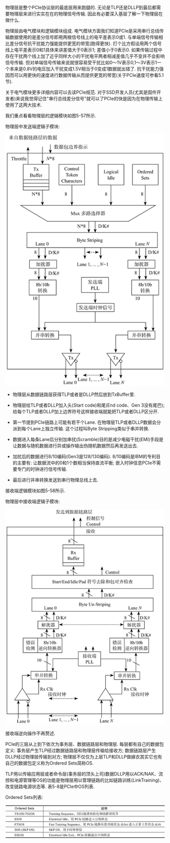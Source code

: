 
物理层是整个PCIe协议层的最底层用来跑腿的. 无论是TLP还是DLLP到最后都需要物理层来进行实实在在的物理信号传输. 因此有必要深入基层了解一下物理层在做什么. 

物理层由电气模块和逻辑模块组成. 电气模块方面我们知道PCIe是采用串行总线传输数据使用的是差分信号即用两根信号线上的电平差表示0或1. 与单端信号传输相比差分信号抗干扰能力强能提供更宽的带宽(跑得更快). 打个比方假设用两个信号线上电平差表示0和1具体来讲差值大于0表示1; 差值小于0表示0. 如果传输过程中存在干扰两个线上加了近乎同样大小的干扰电平两者相减差值几乎不变并不会影响信号传输. 但对单端信号传输来说就很容易受干扰比如0～1V表示0,1～3V表示1一个本来是0.8V的电压加入干扰变成1.5V相当于0变成1数据就出错了. 抗干扰能力强因而可以用更快的速度进行数据传输从而提供更宽的带宽(关于PCIe速度可参看5.1节). 

关于电气模块更多详细内容可以去读PCIe规范. 对于SSD开发人员(尤其是固件开发者)来说我觉得记住"串行总线差分信号"就可以了PCIe的快是因为在物理传输上使用了这两大技术. 

我们重点看看物理层的逻辑模块如图5-57所示. 

物理层中发送端逻辑子模块:

![2021-11-13-19-04-26.png](./images/2021-11-13-19-04-26.png)

* 物理层从数据链路层获得TLP或者是DLLP然后放到TxBuffer里. 

* 物理层给TLP或者DLLP加入头(Start code)和尾(End code、Gen 3没有尾巴); 给每个TLP或者DLLP加上边界符号这样接收端就能把TLP或者DLLP区分开. 

* 第一节提到PCIe链路上可能有若干个Lane. 在物理层TLP或者DLLP数据会分派到每个Lane上独立传输. 这个过程叫Byte Stripping类似于串并转换. 

* 数据进入每条Lane后分别加串扰(Scramble)目的是减少电磁干扰(EMI)手段是让数据与随机数据进行异或操作输出伪随机数据然后再发送出去. 

* 加扰后的数据进行8/10编码(Gen3是128/130编码). 8/10编码是IBM的专利目的主要有: 让数据流中的0和1个数相当保持直流平衡; 嵌入时钟信息PCIe不需要专门的时钟进行信号传输. 

* 最后进行并串转换发送到串行物理总线上去. 

接收端逻辑模块如图5-58所示. 

物理层中接收端逻辑子模块:

![2021-11-13-19-04-33.png](./images/2021-11-13-19-04-33.png)

接收端逆向操作不再赘述. 

PCIe的三层从上到下依次为事务层、数据链路层和物理层. 每层都有自己的数据包定义: 事务层产生TLP经过数据链路层和物理层传输给接收方; 数据链路层产生DLLP经过物理层传输到对方; 物理层不仅仅为上层TLP和DLLP做嫁衣其实它也有自己的数据包定义称为Ordered Sets简称OS. 

TLP用以传输应用层或者命令层(事务层的顶头上司)数据DLLP用以ACK/NAK、流控和电源管理等OS的功能是物理层用以管理链路的比如链路训练(LinkTraining)、改变链路电源状态等. 表5-8是PCIe中OS列表. 

Ordered Sets列表:

![2021-11-13-19-04-39.png](./images/2021-11-13-19-04-39.png)

